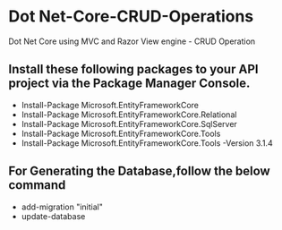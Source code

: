 # Dot Net-Core-CRUD-Operations
 Dot Net Core using MVC and Razor View engine - CRUD Operation

## Install these following packages to your API project via the Package Manager Console.

* Install-Package Microsoft.EntityFrameworkCore
* Install-Package Microsoft.EntityFrameworkCore.Relational
* Install-Package Microsoft.EntityFrameworkCore.SqlServer
* Install-Package Microsoft.EntityFrameworkCore.Tools
* Install-Package Microsoft.EntityFrameworkCore.Tools -Version 3.1.4

## For Generating the Database,follow the below command 
* add-migration "initial"
* update-database
